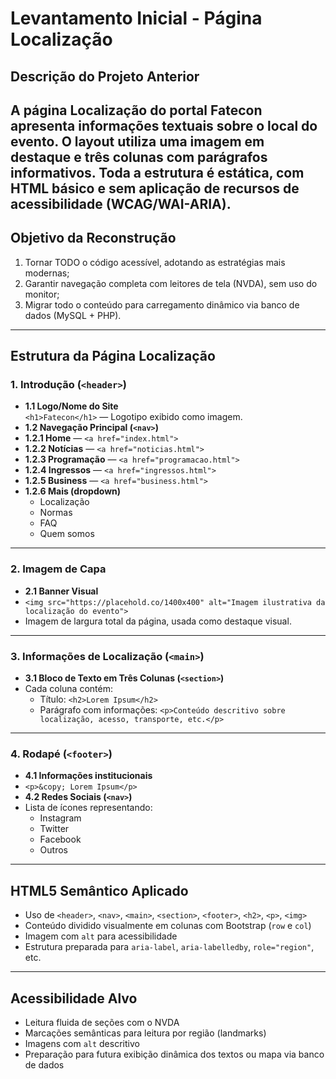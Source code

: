 # Levantamento Inicial - Página Localização
## Descrição do Projeto Anterior
A página **Localização** do portal Fatecon apresenta informações textuais sobre o local do evento. O layout utiliza uma imagem em destaque e três colunas com parágrafos informativos. Toda a estrutura é estática, com HTML básico e sem aplicação de recursos de acessibilidade (WCAG/WAI-ARIA).
---
## Objetivo da Reconstrução
1. Tornar TODO o código acessível, adotando as estratégias mais modernas;
2. Garantir navegação completa com leitores de tela (NVDA), sem uso do monitor;
3. Migrar todo o conteúdo para carregamento dinâmico via banco de dados (MySQL + PHP).
---
## Estrutura da Página Localização
### 1. Introdução (`<header>`)
- **1.1 Logo/Nome do Site**  
 `<h1>Fatecon</h1>` — Logotipo exibido como imagem.
- **1.2 Navegação Principal (`<nav>`)**
 - **1.2.1 Home** — `<a href="index.html">`
 - **1.2.2 Notícias** — `<a href="noticias.html">`
 - **1.2.3 Programação** — `<a href="programacao.html">`
 - **1.2.4 Ingressos** — `<a href="ingressos.html">`
 - **1.2.5 Business** — `<a href="business.html">`
 - **1.2.6 Mais (dropdown)**  
   - Localização  
   - Normas  
   - FAQ  
   - Quem somos
---
### 2. Imagem de Capa
- **2.1 Banner Visual**
 - `<img src="https://placehold.co/1400x400" alt="Imagem ilustrativa da localização do evento">`  
 - Imagem de largura total da página, usada como destaque visual.
---
### 3. Informações de Localização (`<main>`)
- **3.1 Bloco de Texto em Três Colunas (`<section>`)**
 - Cada coluna contém:
   - Título: `<h2>Lorem Ipsum</h2>`
   - Parágrafo com informações: `<p>Conteúdo descritivo sobre localização, acesso, transporte, etc.</p>`
---
### 4. Rodapé (`<footer>`)
- **4.1 Informações institucionais**
 - `<p>&copy; Lorem Ipsum</p>`
- **4.2 Redes Sociais (`<nav>`)**
 - Lista de ícones representando:
   - Instagram
   - Twitter
   - Facebook
   - Outros
---
## HTML5 Semântico Aplicado
- Uso de `<header>`, `<nav>`, `<main>`, `<section>`, `<footer>`, `<h2>`, `<p>`, `<img>`
- Conteúdo dividido visualmente em colunas com Bootstrap (`row` e `col`)
- Imagem com `alt` para acessibilidade
- Estrutura preparada para `aria-label`, `aria-labelledby`, `role="region"`, etc.
---
## Acessibilidade Alvo
- Leitura fluida de seções com o NVDA
- Marcações semânticas para leitura por região (landmarks)
- Imagens com `alt` descritivo
- Preparação para futura exibição dinâmica dos textos ou mapa via banco de dados